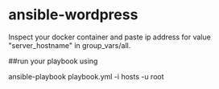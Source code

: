 # ansible-wordpress
Inspect your docker container and paste ip address for value "server_hostname" in group_vars/all.

##run your playbook using

ansible-playbook playbook.yml -i hosts -u root 
